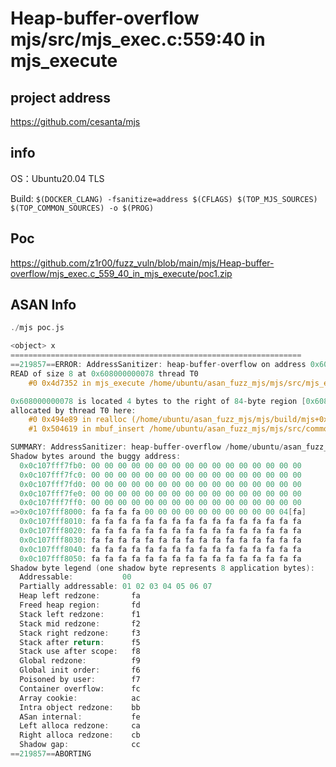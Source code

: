# Heap-buffer-overflow mjs/src/mjs_exec.c:559:40 in mjs_execute

## project address

https://github.com/cesanta/mjs

## info

OS：Ubuntu20.04 TLS

Build: `$(DOCKER_CLANG) -fsanitize=address $(CFLAGS) $(TOP_MJS_SOURCES) $(TOP_COMMON_SOURCES) -o $(PROG)`

## Poc

https://github.com/z1r00/fuzz_vuln/blob/main/mjs/Heap-buffer-overflow/mjs_exec.c_559_40_in_mjs_execute/poc1.zip

## ASAN Info

```c
./mjs poc.js

<object> x
=================================================================
==219857==ERROR: AddressSanitizer: heap-buffer-overflow on address 0x608000000078 at pc 0x0000004d7353 bp 0x7fffffffd750 sp 0x7fffffffd748
READ of size 8 at 0x608000000078 thread T0
    #0 0x4d7352 in mjs_execute /home/ubuntu/asan_fuzz_mjs/mjs/src/mjs_exec.c:559:40

0x608000000078 is located 4 bytes to the right of 84-byte region [0x608000000020,0x608000000074)
allocated by thread T0 here:
    #0 0x494e89 in realloc (/home/ubuntu/asan_fuzz_mjs/mjs/build/mjs+0x494e89)
    #1 0x504619 in mbuf_insert /home/ubuntu/asan_fuzz_mjs/mjs/src/common/mbuf.c:90:18

SUMMARY: AddressSanitizer: heap-buffer-overflow /home/ubuntu/asan_fuzz_mjs/mjs/src/mjs_exec.c:559:40 in mjs_execute
Shadow bytes around the buggy address:
  0x0c107fff7fb0: 00 00 00 00 00 00 00 00 00 00 00 00 00 00 00 00
  0x0c107fff7fc0: 00 00 00 00 00 00 00 00 00 00 00 00 00 00 00 00
  0x0c107fff7fd0: 00 00 00 00 00 00 00 00 00 00 00 00 00 00 00 00
  0x0c107fff7fe0: 00 00 00 00 00 00 00 00 00 00 00 00 00 00 00 00
  0x0c107fff7ff0: 00 00 00 00 00 00 00 00 00 00 00 00 00 00 00 00
=>0x0c107fff8000: fa fa fa fa 00 00 00 00 00 00 00 00 00 00 04[fa]
  0x0c107fff8010: fa fa fa fa fa fa fa fa fa fa fa fa fa fa fa fa
  0x0c107fff8020: fa fa fa fa fa fa fa fa fa fa fa fa fa fa fa fa
  0x0c107fff8030: fa fa fa fa fa fa fa fa fa fa fa fa fa fa fa fa
  0x0c107fff8040: fa fa fa fa fa fa fa fa fa fa fa fa fa fa fa fa
  0x0c107fff8050: fa fa fa fa fa fa fa fa fa fa fa fa fa fa fa fa
Shadow byte legend (one shadow byte represents 8 application bytes):
  Addressable:           00
  Partially addressable: 01 02 03 04 05 06 07
  Heap left redzone:       fa
  Freed heap region:       fd
  Stack left redzone:      f1
  Stack mid redzone:       f2
  Stack right redzone:     f3
  Stack after return:      f5
  Stack use after scope:   f8
  Global redzone:          f9
  Global init order:       f6
  Poisoned by user:        f7
  Container overflow:      fc
  Array cookie:            ac
  Intra object redzone:    bb
  ASan internal:           fe
  Left alloca redzone:     ca
  Right alloca redzone:    cb
  Shadow gap:              cc
==219857==ABORTING
```
